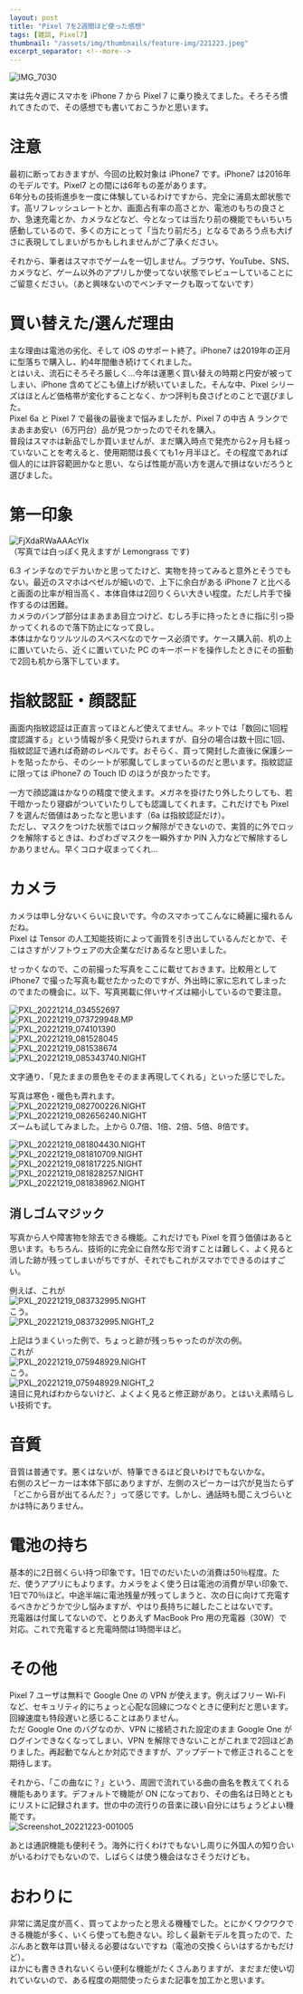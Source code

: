 ```yaml
---
layout: post
title: "Pixel 7を2週間ほど使った感想"
tags: [雑談, Pixel7]
thumbnail: "/assets/img/thumbnails/feature-img/221223.jpeg"
excerpt_separator: <!--more-->
---
```


![IMG_7030](../../../assets/img/post/2022-12-22/IMG_7030.jpg)  

実は先々週にスマホを iPhone 7 から Pixel 7 に乗り換えてました。そろそろ慣れてきたので、その感想でも書いておこうかと思います。  

<!--more-->

# 注意

最初に断っておきますが、今回の比較対象は iPhone7 です。iPhone7 は2016年のモデルです。Pixel7 との間には6年もの差があります。  
6年分もの技術進歩を一度に体験しているわけですから、完全に浦島太郎状態です。高リフレッシュレートとか、画面占有率の高さとか、電池のもちの良さとか、急速充電とか、カメラなどなど、今となっては当たり前の機能でもいちいち感動しているので、多くの方にとって「当たり前だろ」となるであろう点も大げさに表現してしまいがちかもしれませんがご了承ください。  

それから、筆者はスマホでゲームを一切しません。ブラウザ、YouTube、SNS、カメラなど、ゲーム以外のアプリしか使ってない状態でレビューしていることにご留意ください。（あと興味ないのでベンチマークも取ってないです）

# 買い替えた/選んだ理由

主な理由は電池の劣化、そして iOS のサポート終了。iPhone7 は2019年の正月に型落ちで購入し、約4年間働き続けてくれました。  
とはいえ、流石にそろそろ厳しく…今年は運悪く買い替えの時期と円安が被ってしまい、iPhone 含めてどこも値上げが続いていました。そんな中、Pixel シリーズはほとんど価格帯が変化することなく、かつ評判も良さげとのことで選びました。  
Pixel 6a と Pixel 7 で最後の最後まで悩みましたが、Pixel 7 の中古 A ランクでまあまあ安い（6万円台）品が見つかったのでそれを購入。  
普段はスマホは新品でしか買いませんが、まだ購入時点で発売から2ヶ月も経っていないことを考えると、使用期間は長くても1ヶ月半ほど。その程度であれば個人的には許容範囲かなと思い、ならば性能が高い方を選んで損はないだろうと選びました。  

# 第一印象

![FjXdaRWaAAAcYIx](../../../assets/img/post/2022-12-22/FjXdaRWaAAAcYIx.jpeg)  
（写真では白っぽく見えますが Lemongrass です)   


6.3 インチなのでデカいかと思ってたけど、実物を持ってみると意外とそうでもない。最近のスマホはベゼルが細いので、上下に余白がある iPhone 7 と比べると画面の比率が相当高く、本体自体は2回りくらい大きい程度。ただし片手で操作するのは困難。  
カメラのバンプ部分はまあまあ目立つけど、むしろ手に持ったときに指に引っ掛かってくれるので落下防止になって良し。  
本体はかなりツルツルのスベスベなのでケース必須です。ケース購入前、机の上に置いていたら、近くに置いていた PC のキーボードを操作したときにその振動で2回も机から落下しています。

# 指紋認証・顔認証

画面内指紋認証は正直言ってほとんど使えてません。ネットでは「数回に1回程度認識する」という情報が多く見受けられますが、自分の場合は数十回に1回、指紋認証で通れば奇跡のレベルです。おそらく、買って開封した直後に保護シートを貼ったから、そのシートが邪魔してしまっているのだと思います。指紋認証に限っては iPhone7 の Touch ID のほうが良かったです。  

一方で顔認識はかなりの精度で使えます。メガネを掛けたり外したりしても、若干暗かったり寝癖がついていたりしても認識してくれます。これだけでも Pixel 7 を選んだ価値はあったなと思います（6a は指紋認証だけ）。  
ただし、マスクをつけた状態ではロック解除ができないので、実質的に外でロックを解除するときは、わざわざマスクを一瞬外すか PIN 入力などで解除するしかありません。早くコロナ収まってくれ…

# カメラ

カメラは申し分ないくらいに良いです。今のスマホってこんなに綺麗に撮れるんだね。  
Pixel は Tensor の人工知能技術によって画質を引き出しているんだとかで、そこはさすがソフトウェアの大企業なだけあるなと思いました。  

せっかくなので、この前撮った写真をここに載せておきます。比較用として iPhone7 で撮った写真も載せたかったのですが、外出時に家に忘れてしまったのでまたの機会に。以下、写真掲載に伴いサイズは縮小しているので要注意。  

![PXL_20221214_034552697](../../../assets/img/post/2022-12-22/PXL_20221214_034552697.jpg)  
![PXL_20221219_073729948.MP](../../../assets/img/post/2022-12-22/PXL_20221219_073729948.MP.jpg)  
![PXL_20221219_074101390](../../../assets/img/post/2022-12-22/PXL_20221219_074101390.jpg)  
![PXL_20221219_081528045](../../../assets/img/post/2022-12-22/PXL_20221219_081528045.jpg)  
![PXL_20221219_081538674](../../../assets/img/post/2022-12-22/PXL_20221219_081538674.jpg)  
![PXL_20221219_085343740.NIGHT](../../../assets/img/post/2022-12-22/PXL_20221219_085343740.NIGHT.jpg)

文字通り、「見たままの景色をそのまま再現してくれる」といった感じでした。  

写真は寒色・暖色も弄れます。  
![PXL_20221219_082700226.NIGHT](../../../assets/img/post/2022-12-22/PXL_20221219_082700226.NIGHT.jpg)  
![PXL_20221219_082656240.NIGHT](../../../assets/img/post/2022-12-22/PXL_20221219_082656240.NIGHT.jpg)  
ズームも試してみました。上から 0.7倍、1倍、2倍、5倍、8倍です。

![PXL_20221219_081804430.NIGHT](../../../assets/img/post/2022-12-22/PXL_20221219_081804430.NIGHT.jpg)  
![PXL_20221219_081810709.NIGHT](../../../assets/img/post/2022-12-22/PXL_20221219_081810709.NIGHT.jpg)  
![PXL_20221219_081817225.NIGHT](../../../assets/img/post/2022-12-22/PXL_20221219_081817225.NIGHT.jpg)  
![PXL_20221219_081828257.NIGHT](../../../assets/img/post/2022-12-22/PXL_20221219_081828257.NIGHT.jpg)  
![PXL_20221219_081838962.NIGHT](../../../assets/img/post/2022-12-22/PXL_20221219_081838962.NIGHT.jpg)

## 消しゴムマジック

写真から人や障害物を除去できる機能。これだけでも Pixel を買う価値はあると思います。もちろん、技術的に完全に自然な形で消すことは難しく、よく見ると消した跡が残ってしまいがちですが、それでもこれがスマホでできるのはすごい。  

例えば、これが  
![PXL_20221219_083732995.NIGHT](../../../assets/img/post/2022-12-22/PXL_20221219_083732995.NIGHT.jpg)  
こう。  
![PXL_20221219_083732995.NIGHT_2](../../../assets/img/post/2022-12-22/PXL_20221219_083732995.NIGHT_2.jpg)  

上記はうまくいった例で、ちょっと跡が残っちゃったのが次の例。  
これが  
![PXL_20221219_075948929.NIGHT](../../../assets/img/post/2022-12-22/PXL_20221219_075948929.NIGHT.jpg)  
こう。  
![PXL_20221219_075948929.NIGHT_2](../../../assets/img/post/2022-12-22/PXL_20221219_075948929.NIGHT_2-1720989-1720992.jpg)  
遠目に見ればわからないけど、よくよく見ると修正跡があり。とはいえ素晴らしい技術です。

# 音質

音質は普通です。悪くはないが、特筆できるほど良いわけでもないかな。  
右側のスピーカーは本体下部にありますが、左側のスピーカーは穴が見当たらず「どこから音が出てるんだ？」って感じです。しかし、通話時も聞こえづらいとかは特にありません。

# 電池の持ち

基本的に2日弱くらい持つ印象です。1日でのだいたいの消費は50％程度。ただ、使うアプリにもよります。カメラをよく使う日は電池の消費が早い印象で、1日で70％ほど。中途半端に電池残量が残ってしまうと、次の日に向けて充電するべきかどうかで少し悩みますが、やはり長持ちに越したことはないです。  
充電器は付属してないので、とりあえず MacBook Pro 用の充電器（30W）で対応。これで充電すると充電時間は1時間半ほど。

# その他

Pixel 7 ユーザは無料で Google One の VPN が使えます。例えばフリー Wi-Fi など、セキュリティ的にちょっと心配な回線につなぐときに便利だと思います。回線速度も特段遅いと感じることはありません。  
ただ Google One のバグなのか、VPN に接続された設定のまま Google One がログインできなくなってしまい、VPN を解除できないことがこれまで2回ほどありました。再起動でなんとか対応できますが、アップデートで修正されることを期待します。  

それから、「この曲なに？」という、周囲で流れている曲の曲名を教えてくれる機能もあります。デフォルトで機能が ON になっており、その曲名は日時とともにリストに記録されます。世の中の流行りの音楽に疎い自分にはちょうどよい機能です。  
![Screenshot_20221223-001005](../../../assets/img/post/2022-12-22/Screenshot_20221223-001005.png)  

あとは通訳機能も便利そう。海外に行くわけでもないし周りに外国人の知り合いがいるわけでもないので、しばらくは使う機会はなさそうだけども。

# おわりに

非常に満足度が高く、買ってよかったと思える機種でした。とにかくワクワクできる機能が多く、いくら使っても飽きない。珍しく最新モデルを買ったので、たぶんあと数年は買い替える必要はないですね（電池の交換くらいはするかもだけど）。  
ほかにも書ききれないくらい便利な機能がたくさんありますが、まだまだ使い切れていないので、ある程度の期間使ったらまた記事を加工かと思います。
